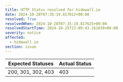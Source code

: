 ```yaml
---
title: HTTP Status resolved for hidewall.io
date: 2024-10-28T07:35:19.817612+00:00
resolved: True
resolvedWhen: 2024-10-28T07:35:19.817625+00:00
resolvedStartTime: 2024-10-25T21:09:43.161639+00:00
severity: notice
affected:
  - hidewall.io
section: issue
---
```


| Expected Statuses | Actual Status  |
|-------------------|----------------|
| 200, 301, 302, 403 | 403 |
